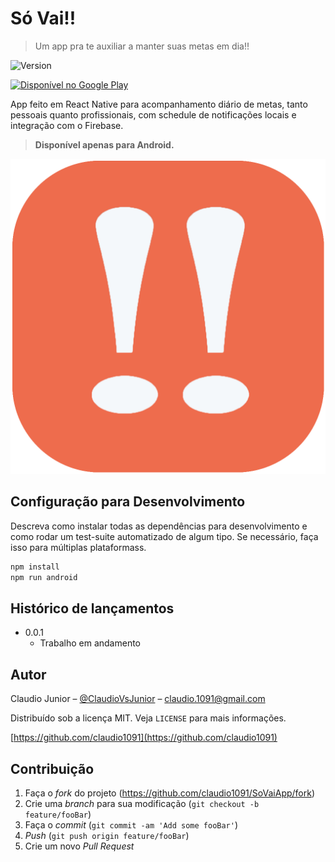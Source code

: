# Só Vai!!

> Um app pra te auxiliar a manter suas metas em dia!!

![Version][version]

<a href='https://play.google.com/store/apps/details?id=com.claudio.sovai&pcampaignid=MKT-Other-global-all-co-prtnr-py-PartBadge-Mar2515-1'><img alt='Disponível no Google Play' width='250' src='https://play.google.com/intl/en_us/badges/images/generic/pt-br_badge_web_generic.png'/></a>

App feito em React Native para acompanhamento diário de metas, tanto pessoais quanto profissionais, com schedule de notificações locais e integração com o Firebase.

> **Disponível apenas para Android.**

![](./assets/icon.png)

## Configuração para Desenvolvimento

Descreva como instalar todas as dependências para desenvolvimento e como rodar um test-suite automatizado de algum tipo. Se necessário, faça isso para múltiplas plataformass.

```sh
npm install
npm run android
```

## Histórico de lançamentos

- 0.0.1
  - Trabalho em andamento

## Autor

Claudio Junior – [@ClaudioVsJunior](https://twitter.com/ClaudioVsJunior) – claudio.1091@gmail.com

Distribuído sob a licença MIT. Veja `LICENSE` para mais informações.

[https://github.com/claudio1091](https://github.com/claudio1091)

## Contribuição

1. Faça o _fork_ do projeto (<https://github.com/claudio1091/SoVaiApp/fork>)
2. Crie uma _branch_ para sua modificação (`git checkout -b feature/fooBar`)
3. Faça o _commit_ (`git commit -am 'Add some fooBar'`)
4. _Push_ (`git push origin feature/fooBar`)
5. Crie um novo _Pull Request_

[version]: https://img.shields.io/badge/version-beta-orange.svg
[npm-url]: https://npmjs.org/package/datadog-metrics
